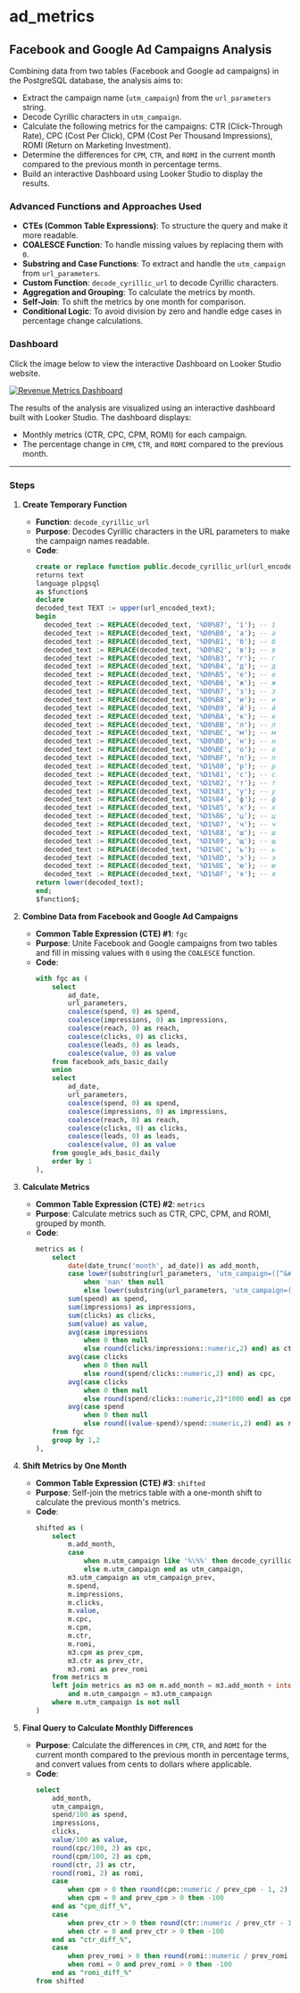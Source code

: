 # ad_metrics

## **Facebook and Google Ad Campaigns Analysis**

Combining data from two tables (Facebook and Google ad campaigns) in the PostgreSQL database, the analysis aims to:
- Extract the campaign name (`utm_campaign`) from the `url_parameters` string.
- Decode Cyrillic characters in `utm_campaign`.
- Calculate the following metrics for the campaigns: CTR (Click-Through Rate), CPC (Cost Per Click), CPM (Cost Per Thousand Impressions), ROMI (Return on Marketing Investment).
- Determine the differences for `CPM`, `CTR`, and `ROMI` in the current month compared to the previous month in percentage terms.
- Build an interactive Dashboard using Looker Studio to display the results.

### **Advanced Functions and Approaches Used**
- **CTEs (Common Table Expressions)**: To structure the query and make it more readable.
- **COALESCE Function**: To handle missing values by replacing them with `0`.
- **Substring and Case Functions**: To extract and handle the `utm_campaign` from `url_parameters`.
- **Custom Function**: `decode_cyrillic_url` to decode Cyrillic characters.
- **Aggregation and Grouping**: To calculate the metrics by month.
- **Self-Join**: To shift the metrics by one month for comparison.
- **Conditional Logic**: To avoid division by zero and handle edge cases in percentage change calculations.

### Dashboard

Click the image below to view the interactive Dashboard on Looker Studio website.

[![Revenue Metrics Dashboard](https://github.com/Plishka/ad_metrics/blob/main/Ad_campaigns.png?raw=true)](https://lookerstudio.google.com/reporting/53f08051-f147-4132-88cd-cf997aeb9770/page/rfDeD)


The results of the analysis are visualized using an interactive dashboard built with Looker Studio. The dashboard displays:
- Monthly metrics (CTR, CPC, CPM, ROMI) for each campaign.
- The percentage change in `CPM`, `CTR`, and `ROMI` compared to the previous month.

---

### **Steps**

1. **Create Temporary Function**
   - **Function**: `decode_cyrillic_url`
   - **Purpose**: Decodes Cyrillic characters in the URL parameters to make the campaign names readable.
   - **Code**:
     ```sql
     create or replace function public.decode_cyrillic_url(url_encoded_text text)
     returns text
     language plpgsql
     as $function$
     declare
     decoded_text TEXT := upper(url_encoded_text);
     begin
       decoded_text := REPLACE(decoded_text, '%D0%87', 'ї'); -- ї
       decoded_text := REPLACE(decoded_text, '%D0%B0', 'а'); -- а
       decoded_text := REPLACE(decoded_text, '%D0%B1', 'б'); -- б
       decoded_text := REPLACE(decoded_text, '%D0%B2', 'в'); -- в
       decoded_text := REPLACE(decoded_text, '%D0%B3', 'г'); -- г
       decoded_text := REPLACE(decoded_text, '%D0%B4', 'д'); -- д
       decoded_text := REPLACE(decoded_text, '%D0%B5', 'е'); -- е
       decoded_text := REPLACE(decoded_text, '%D0%B6', 'ж'); -- ж
       decoded_text := REPLACE(decoded_text, '%D0%B7', 'з'); -- з
       decoded_text := REPLACE(decoded_text, '%D0%B8', 'и'); -- и
       decoded_text := REPLACE(decoded_text, '%D0%B9', 'й'); -- й
       decoded_text := REPLACE(decoded_text, '%D0%BA', 'к'); -- к
       decoded_text := REPLACE(decoded_text, '%D0%BB', 'л'); -- л
       decoded_text := REPLACE(decoded_text, '%D0%BC', 'м'); -- м
       decoded_text := REPLACE(decoded_text, '%D0%BD', 'н'); -- н
       decoded_text := REPLACE(decoded_text, '%D0%BE', 'о'); -- о
       decoded_text := REPLACE(decoded_text, '%D0%BF', 'п'); -- п
       decoded_text := REPLACE(decoded_text, '%D1%80', 'р'); -- р
       decoded_text := REPLACE(decoded_text, '%D1%81', 'с'); -- с
       decoded_text := REPLACE(decoded_text, '%D1%82', 'т'); -- т
       decoded_text := REPLACE(decoded_text, '%D1%83', 'у'); -- у
       decoded_text := REPLACE(decoded_text, '%D1%84', 'ф'); -- ф
       decoded_text := REPLACE(decoded_text, '%D1%85', 'х'); -- х
       decoded_text := REPLACE(decoded_text, '%D1%86', 'ц'); -- ц
       decoded_text := REPLACE(decoded_text, '%D1%87', 'ч'); -- ч
       decoded_text := REPLACE(decoded_text, '%D1%88', 'ш'); -- ш
       decoded_text := REPLACE(decoded_text, '%D1%89', 'щ'); -- щ
       decoded_text := REPLACE(decoded_text, '%D1%8C', 'ь'); -- ь
       decoded_text := REPLACE(decoded_text, '%D1%8D', 'э'); -- э
       decoded_text := REPLACE(decoded_text, '%D1%8E', 'ю'); -- ю
       decoded_text := REPLACE(decoded_text, '%D1%8F', 'я'); -- я
     return lower(decoded_text);
     end;
     $function$;
     ```

2. **Combine Data from Facebook and Google Ad Campaigns**
   - **Common Table Expression (CTE) #1**: `fgc`
   - **Purpose**: Unite Facebook and Google campaigns from two tables and fill in missing values with `0` using the `COALESCE` function.
   - **Code**:
     ```sql
     with fgc as (
         select
             ad_date,
             url_parameters,
             coalesce(spend, 0) as spend,
             coalesce(impressions, 0) as impressions,
             coalesce(reach, 0) as reach,
             coalesce(clicks, 0) as clicks,
             coalesce(leads, 0) as leads,
             coalesce(value, 0) as value
         from facebook_ads_basic_daily
         union
         select
             ad_date,
             url_parameters,
             coalesce(spend, 0) as spend,
             coalesce(impressions, 0) as impressions,
             coalesce(reach, 0) as reach,
             coalesce(clicks, 0) as clicks,
             coalesce(leads, 0) as leads,
             coalesce(value, 0) as value
         from google_ads_basic_daily
         order by 1
     ),
     ```

3. **Calculate Metrics**
   - **Common Table Expression (CTE) #2**: `metrics`
   - **Purpose**: Calculate metrics such as CTR, CPC, CPM, and ROMI, grouped by month.
   - **Code**:
     ```sql
     metrics as (
         select
             date(date_trunc('month', ad_date)) as add_month,
             case lower(substring(url_parameters, 'utm_campaign=([^&#$]+)'))
                 when 'nan' then null
                 else lower(substring(url_parameters, 'utm_campaign=([^&#$]+)')) end as utm_campaign,
             sum(spend) as spend,
             sum(impressions) as impressions,
             sum(clicks) as clicks,
             sum(value) as value,
             avg(case impressions
                 when 0 then null
                 else round(clicks/impressions::numeric,2) end) as ctr,
             avg(case clicks
                 when 0 then null
                 else round(spend/clicks::numeric,2) end) as cpc,
             avg(case clicks
                 when 0 then null
                 else round(spend/clicks::numeric,2)*1000 end) as cpm,
             avg(case spend
                 when 0 then null
                 else round((value-spend)/spend::numeric,2) end) as romi
         from fgc
         group by 1,2
     ),
     ```

4. **Shift Metrics by One Month**
   - **Common Table Expression (CTE) #3**: `shifted`
   - **Purpose**: Self-join the metrics table with a one-month shift to calculate the previous month's metrics.
   - **Code**:
     ```sql
     shifted as (
         select
             m.add_month,
             case
                 when m.utm_campaign like '%\%%' then decode_cyrillic_url(m.utm_campaign)
                 else m.utm_campaign end as utm_campaign,
             m3.utm_campaign as utm_campaign_prev,
             m.spend,
             m.impressions,
             m.clicks,
             m.value,
             m.cpc,
             m.cpm,
             m.ctr,
             m.romi,
             m3.cpm as prev_cpm,
             m3.ctr as prev_ctr,
             m3.romi as prev_romi
         from metrics m
         left join metrics as m3 on m.add_month = m3.add_month + interval '1 month'
             and m.utm_campaign = m3.utm_campaign
         where m.utm_campaign is not null
     )
     ```

5. **Final Query to Calculate Monthly Differences**
   - **Purpose**: Calculate the differences in `CPM`, `CTR`, and `ROMI` for the current month compared to the previous month in percentage terms, and convert values from cents to dollars where applicable.
   - **Code**:
     ```sql
     select
         add_month,
         utm_campaign,
         spend/100 as spend,
         impressions,
         clicks,
         value/100 as value,
         round(cpc/100, 2) as cpc,
         round(cpm/100, 2) as cpm,
         round(ctr, 2) as ctr,
         round(romi, 2) as romi,
         case
             when cpm > 0 then round(cpm::numeric / prev_cpm - 1, 2) * 100
             when cpm = 0 and prev_cpm > 0 then -100
         end as "cpm_diff_%",
         case
             when prev_ctr > 0 then round(ctr::numeric / prev_ctr - 1, 2) * 100
             when ctr = 0 and prev_ctr > 0 then -100
         end as "ctr_diff_%",
         case
             when prev_romi > 0 then round(romi::numeric / prev_romi - 1, 2) * 100
             when romi = 0 and prev_romi > 0 then -100
         end as "romi_diff_%"
     from shifted
     ```

